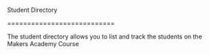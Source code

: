 Student Directory

===========================

The student directory allows you to list and track the students on the Makers Academy Course
